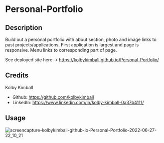 # Personal-Portfolio

## Description

Build out a personal portfolio with about section, photo and image links to past projects/applications. First application is largest and page is responsive. Menu links to corresponding part of page. 

See deployed site here -> https://kolbykimball.github.io/Personal-Portfolio/

## Credits

Kolby Kimball

* Github: https://github.com/kolbykimball
* LinkedIn: https://www.linkedin.com/in/kolby-kimball-0a37b4111/

## Usage 

![screencapture-kolbykimball-github-io-Personal-Portfolio-2022-06-27-22_10_21](https://user-images.githubusercontent.com/102999321/176090400-d2624212-b1b7-4947-9fd7-dd21bbf9bf2d.png)
